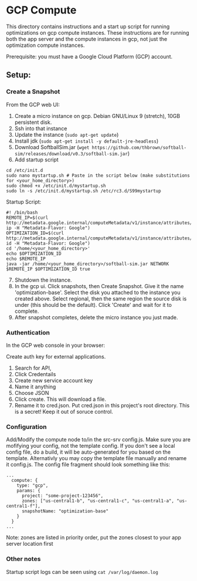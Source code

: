 # GCP Compute

This directory contains instructions and a start up script for running optimizations on gcp compute instances. These
instructions are for running both the app server and the compute instances in gcp, not just the optimization compute instances.

Prerequisite: you must have a Google Cloud Platform (GCP) account.

## Setup:

### Create a Snapshot

From the GCP web UI:

1. Create a micro instance on gcp. Debian GNU/Linux 9 (stretch), 10GB persistent disk.
2. Ssh into that instance
3. Update the instance (`sudo apt-get update`)
4. Install jdk (`sudo apt-get install -y default-jre-headless`)
5. Download SoftballSim.jar (`wget https://github.com/thbrown/softball-sim/releases/download/v0.3/softball-sim.jar`)
6. Add startup script

```
cd /etc/init.d
sudo nano mystartup.sh # Paste in the script below (make substitutions for <your_home_directory>)
sudo chmod +x /etc/init.d/mystartup.sh
sudo ln -s /etc/init.d/mystartup.sh /etc/rc3.d/S99mystartup
```

Startup Script:

```
#! /bin/bash
REMOTE_IP=$(curl http://metadata.google.internal/computeMetadata/v1/instance/attributes/remote-ip -H "Metadata-Flavor: Google")
OPTIMIZATION_ID=$(curl http://metadata.google.internal/computeMetadata/v1/instance/attributes/optimization-id -H "Metadata-Flavor: Google")
cd '/home/<your_home_directory>'
echo $OPTIMIZATION_ID
echo $REMOTE_IP
java -jar /home/<your_home_directory>/softball-sim.jar NETWORK $REMOTE_IP $OPTIMIZATION_ID true
```

7. Shutdown the instance.
8. In the gcp ui. Click snapshots, then Create Snapshot. Give it the name 'optimization-base'. Select the disk you attached to the instance you created above. Select regional, then the same region the source disk is under (this should be the default). Click 'Create' and wait for it to complete.
9. After snapshot completes, delete the micro instance you just made.

### Authentication

In the GCP web console in your browser:

Create auth key for external applications.

1. Search for API,
2. Click Credentails
3. Create new service account key
4. Name it anything
5. Choose JSON
6. Click create. This will download a file.
7. Rename it to cred.json. Put cred.json in this project's root directory. This is a secret! Keep it out of soruce control.

### Configuration

Add/Modify the compute node to/in the src-srv config.js. Make sure you are mofifying your config, not the template config. If you don't see a local config file, do a build, it will be auto-generated for you based on the template. Alternativly you may copy the template file manually and rename it config.js. The config file fragment should look something like this:

```
...
  compute: {
    type: "gcp",
    params: {
      project: "some-project-123456",
      zones: ["us-central1-b", "us-central1-c", "us-central1-a", "us-central1-f"],
      snapshotName: "optimization-base"
    }
  }
...
```

Note: zones are listed in priority order, put the zones closest to your app server location first

### Other notes

Startup script logs can be seen using `cat /var/log/daemon.log`
